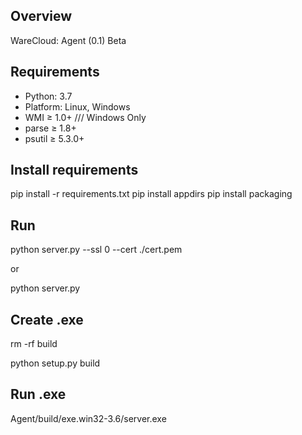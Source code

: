 ## Overview

WareCloud: Agent (0.1) Beta

## Requirements

+ Python: 3.7
+ Platform: Linux, Windows
+ WMI ≥ 1.0+ /// Windows Only
+ parse ≥ 1.8+
+ psutil ≥ 5.3.0+

## Install requirements
pip install -r requirements.txt
pip install appdirs
pip install packaging

## Run

python server.py --ssl 0 --cert ./cert.pem

or

python server.py

## Create .exe

rm -rf build

python setup.py build

## Run .exe

Agent/build/exe.win32-3.6/server.exe

